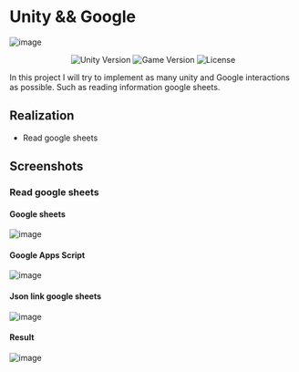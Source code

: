 # Unity && Google
![image](https://github.com/CreatNatoy/Unity-Google/assets/76531899/236a69c8-e623-4bf4-9cd5-11dbb2e79f40)
<p align="center">
    <img src="https://img.shields.io/badge/Engine-2021.3.1f1-blueviolet" alt="Unity Version">
    <img src="https://img.shields.io/badge/Version-0.1-blue" alt="Game Version">
    <img src="https://img.shields.io/badge/License-None-success" alt="License">
</p>

In this project I will try to implement as many unity and Google interactions as possible. Such as reading information google sheets. 

## Realization
* Read google sheets

## Screenshots
### Read google sheets
#### Google sheets
![image](https://github.com/CreatNatoy/Unity-Google/assets/76531899/afb206f7-1564-4689-be71-a3cd307a6026)
#### Google Apps Script
![image](https://github.com/CreatNatoy/Unity-Google/assets/76531899/bfbb2b0a-a5dd-475a-849f-be080ea6776d)
#### Json link google sheets
![image](https://github.com/CreatNatoy/Unity-Google/assets/76531899/8192f87f-e637-4d23-8a69-8352342d2c4c)
#### Result 
![image](https://github.com/CreatNatoy/Unity-Google/assets/76531899/e07bf6b2-1a56-4553-9ce4-77045a85007d)



